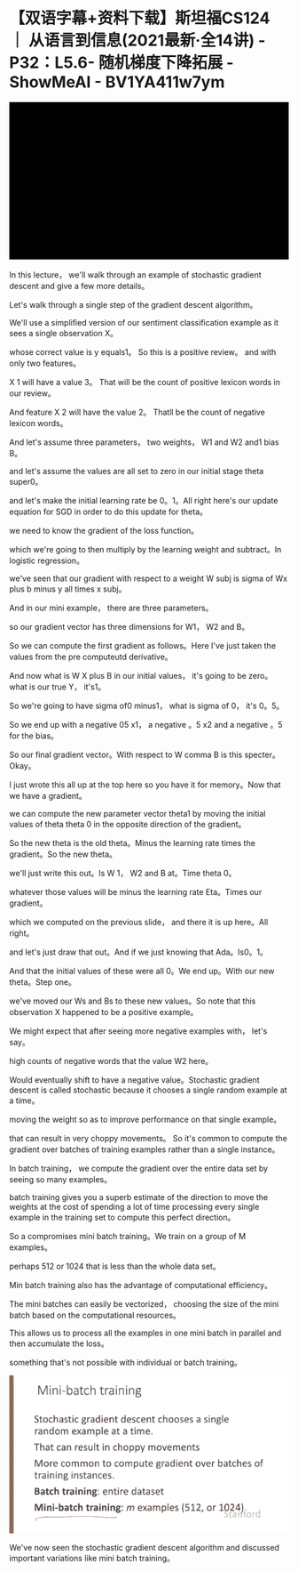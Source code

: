 # 【双语字幕+资料下载】斯坦福CS124 ｜ 从语言到信息(2021最新·全14讲) - P32：L5.6- 随机梯度下降拓展 - ShowMeAI - BV1YA411w7ym

![](img/1c4f0cfbab04025467a50f9713fb03e3_0.png)

In this lecture， we'll walk through an example of stochastic gradient descent and give a few more details。

Let's walk through a single step of the gradient descent algorithm。

 We'll use a simplified version of our sentiment classification example as it sees a single observation X。

 whose correct value is y equals1。 So this is a positive review。 and with only two features。

 X 1 will have a value 3。 That will be the count of positive lexicon words in our review。

 And feature X 2 will have the value 2。 Thatll be the count of negative lexicon words。

And let's assume three parameters， two weights， W1 and W2 and1 bias B。

 and let's assume the values are all set to zero in our initial stage theta super0。

 and let's make the initial learning rate be 0。1。All right here's our update equation for SGD in order to do this update for theta。

 we need to know the gradient of the loss function。

 which we're going to then multiply by the learning weight and subtract。In logistic regression。

 we've seen that our gradient with respect to a weight W subj is sigma of Wx plus b minus y all times x subj。

And in our mini example， there are three parameters。

 so our gradient vector has three dimensions for W1， W2 and B。

So we can compute the first gradient as follows。Here I've just taken the values from the pre computeutd derivative。

And now what is W X plus B in our initial values， it's going to be zero。 what is our true Y， it's1。

So we're going to have sigma of0 minus1， what is sigma of 0， it's 0。5。

So we end up with a negative 05 x1， a negative 。5 x2 and a negative 。5 for the bias。

 So our final gradient vector。With respect to W comma B is this specter。Okay。

 I just wrote this all up at the top here so you have it for memory。Now that we have a gradient。

 we can compute the new parameter vector theta1 by moving the initial values of theta theta 0 in the opposite direction of the gradient。

 So the new theta is the old theta。Minus the learning rate times the gradient。So the new theta。

 we'll just write this out。Is W 1， W2 and B at。Time theta 0。

 whatever those values will be minus the learning rate Eta。Times our gradient。

 which we computed on the previous slide， and there it is up here。All right。

 and let's just draw that out。And if we just knowing that Ada。Is0。1。

And that the initial values of these were all 0。We end up。With our new theta。Step one。

 we've moved our Ws and Bs to these new values。So note that this observation X happened to be a positive example。

We might expect that after seeing more negative examples with， let's say。

 high counts of negative words that the value W2 here。

Would eventually shift to have a negative value。Stochastic gradient descent is called stochastic because it chooses a single random example at a time。

 moving the weight so as to improve performance on that single example。

 that can result in very choppy movements。 So it's common to compute the gradient over batches of training examples rather than a single instance。

In batch training， we compute the gradient over the entire data set by seeing so many examples。

 batch training gives you a superb estimate of the direction to move the weights at the cost of spending a lot of time processing every single example in the training set to compute this perfect direction。

 So a compromises mini batch training。We train on a group of M examples。

 perhaps 512 or 1024 that is less than the whole data set。

 Min batch training also has the advantage of computational efficiency。

 The mini batches can easily be vectorized， choosing the size of the mini batch based on the computational resources。

This allows us to process all the examples in one mini batch in parallel and then accumulate the loss。

 something that's not possible with individual or batch training。



![](img/1c4f0cfbab04025467a50f9713fb03e3_2.png)

We've now seen the stochastic gradient descent algorithm and discussed important variations like mini batch training。

